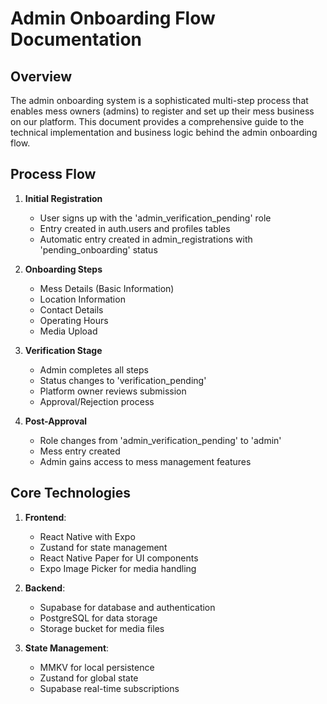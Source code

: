# Admin Onboarding Flow Documentation

## Overview

The admin onboarding system is a sophisticated multi-step process that enables mess owners (admins) to register and set up their mess business on our platform. This document provides a comprehensive guide to the technical implementation and business logic behind the admin onboarding flow.

## Process Flow

1. **Initial Registration**
   - User signs up with the 'admin_verification_pending' role
   - Entry created in auth.users and profiles tables
   - Automatic entry created in admin_registrations with 'pending_onboarding' status

2. **Onboarding Steps**
   - Mess Details (Basic Information)
   - Location Information
   - Contact Details
   - Operating Hours
   - Media Upload

3. **Verification Stage**
   - Admin completes all steps
   - Status changes to 'verification_pending'
   - Platform owner reviews submission
   - Approval/Rejection process

4. **Post-Approval**
   - Role changes from 'admin_verification_pending' to 'admin'
   - Mess entry created
   - Admin gains access to mess management features

## Core Technologies

1. **Frontend**:
   - React Native with Expo
   - Zustand for state management
   - React Native Paper for UI components
   - Expo Image Picker for media handling

2. **Backend**:
   - Supabase for database and authentication
   - PostgreSQL for data storage
   - Storage bucket for media files

3. **State Management**:
   - MMKV for local persistence
   - Zustand for global state
   - Supabase real-time subscriptions